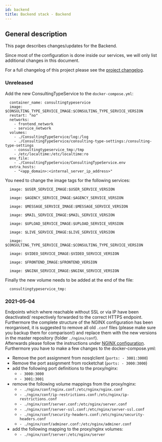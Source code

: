 ```yaml
---
id: backend
title: Backend stack - Backend
---
```


## General description

This page describes changes/updates for the Backend.

Since most of the configuration is done inside our services, we will only list additional changes in this document.

For a full changelog of this project please see the [project changelog](https://github.com/CaritasDeutschland/caritas-onlineBeratung-backend/blob/master/CHANGELOG.md).

### Unreleased

Add the new ConsultingTypeService to the `docker-compose.yml`:

```consultingtypeservice:
  container_name: consultingtypeservice
  image: $CONSULTING_TYPE_SERVICE_IMAGE:$CONSULTING_TYPE_SERVICE_VERSION
  restart: "no"
  networks:
	- frontend_network
	- service_network
  volumes:
	- ./ConsultingTypeService/log:/log
	- ./ConsultingTypeService/consulting-type-settings:/consulting-type-settings
	- consultingtypeservice_tmp:/tmp
	- /etc/localtime:/etc/localtime:ro
  env_file:
	- ./ConsultingTypeService/ConsultingTypeService.env
  extra_hosts:
	- "<app_domain>:<internal_server_ip_address>"
```

You need to change the image tags for the following services:

```userservice:
  image: $USER_SERVICE_IMAGE:$USER_SERVICE_VERSION
```
```agencyservice:
  image: $AGENCY_SERVICE_IMAGE:$AGENCY_SERVICE_VERSION
```
```messageservice:
  image: $MESSAGE_SERVICE_IMAGE:$MESSAGE_SERVICE_VERSION
```
```mailservice:
  image: $MAIL_SERVICE_IMAGE:$MAIL_SERVICE_VERSION
```
```uploadservice:
  image: $UPLOAD_SERVICE_IMAGE:$UPLOAD_SERVICE_VERSION
```
```liveservice:
  image: $LIVE_SERVICE_IMAGE:$LIVE_SERVICE_VERSION
```
```consultingtypeservice:
  image: $CONSULTING_TYPE_SERVICE_IMAGE:$CONSULTING_TYPE_SERVICE_VERSION
```
```videoservice:
  image: $VIDEO_SERVICE_IMAGE:$VIDEO_SERVICE_VERSION
```
```frontend:
  image: $FRONTEND_IMAGE:$FRONTEND_VERSION
```
```proxy:
  image: $NGINX_SERVICE_IMAGE:$NGINX_SERVICE_VERSION
```

Finally the new volume needs to be added at the end of the file:
```volumes:
  consultingtypeservice_tmp:
```

### 2021-05-04

Endpoints which where reachable without SSL or via IP have been deactivated/ respectively forwarded to the correct HTTPS endpoint.
Furthermore the complete structure of the NGINX configuration has been reorganised, it is suggested to remove all old `.conf` files (please make sure you backup them for comparison!) and replace them with the new versions in the master repository (folder `./nginx/conf`). \
Afterwards please follow the instructions under [NGINX configuration](../backend/nginx.md). \
Furthermore you have to make a few changes to the docker-compose.yml:
- Remove the port assignment from nosqlclient (`ports: - 3001:3000`)
- Remove the port assignment from rocketchat (`ports: - 3000:3000`)
- add the following port definitions to the proxy/nginx:
  - `- 3000:3000`
  - `- 3001:3001`
- remove the following volume mappings from the proxy/nginx:
  - `- ./nginx/conf/nginx.conf:/etc/nginx/nginx.conf`
  - `- ./nginx/conf/ip-restrictions.conf:/etc/nginx/ip-restrictions.conf`
  - `- ./nginx/conf/server.conf:/etc/nginx/server.conf`
  - `- ./nginx/conf/server-ssl.conf:/etc/nginx/server-ssl.conf`
  - `- ./nginx/conf/security-headers.conf:/etc/nginx/security-headers.conf`
  - `- ./nginx/conf/adminer.conf:/etc/nginx/adminer.conf`
- add the following mapping to the proxy/nginx volumes:
  - `- ./nginx/conf/server:/etc/nginx/server`